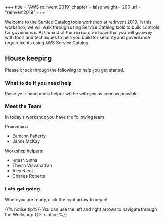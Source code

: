 +++
title = "AWS re:Invent 2019"
chapter = false
weight = 200
url = "reInvent2019"
+++

Welcome to the Service Catalog tools workshop at re:Invent 2019. In this workshop, we will walk through using Service Catalog tools to build controls for governance. At the end of the session, we hope that you will go away with tools and techniques to help you build for security and governance requirements using AWS Service Catalog.  

## House keeping

Please check through the following to help you get started.


### What to do if you need help

Raise your hand and a helper will be with you as soon as possible.


### Meet the Team

In today's workshop you have the following team

Presenters:

- Eamonn Faherty
- Jamie McKay

Workshop helpers:

- Ritesh Sinha
- Thivan Visvanathan
- Alex Nicot
- Charles Roberts

### Lets get going

When you are ready, click the right arrow to begin! 

{{% notice tip%}}
You can use the left and right arrows to navigate through the Workshop
{{% /notice %}}

